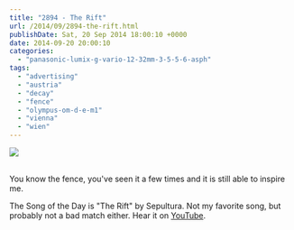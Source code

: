 ```yaml
---
title: "2894 - The Rift"
url: /2014/09/2894-the-rift.html
publishDate: Sat, 20 Sep 2014 18:00:10 +0000
date: 2014-09-20 20:00:10
categories: 
  - "panasonic-lumix-g-vario-12-32mm-3-5-5-6-asph"
tags: 
  - "advertising"
  - "austria"
  - "decay"
  - "fence"
  - "olympus-om-d-e-m1"
  - "vienna"
  - "wien"
---
```

<div class="container">
<div class="center"><a target="_blank" href="https://d25zfm9zpd7gm5.cloudfront.net/1200x1200/2014/20140903_170400_lr.jpg"><img src="https://d25zfm9zpd7gm5.cloudfront.net/0600x0600/2014/20140903_170400_lr.jpg" /></a></div>
</div>
<br />

You know the fence, you've seen it a few times and it is still able to inspire me.

The Song of the Day is "The Rift" by Sepultura. Not my favorite song, but probably not a bad match either. Hear it on <a href="https://www.youtube.com/watch?v=yVPReAyLQzk" target="_blank">YouTube</a>.
